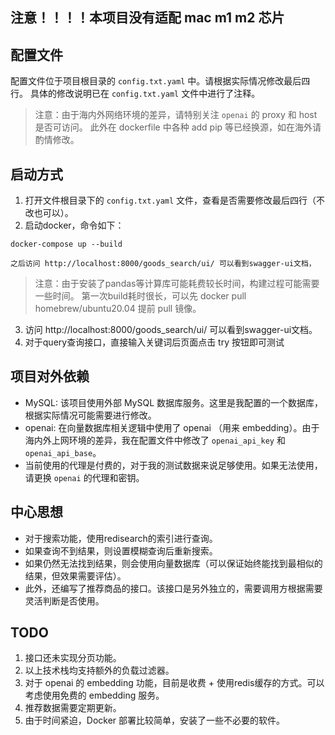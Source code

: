 
## 注意！！！！本项目没有适配 mac m1 m2 芯片

## 配置文件
配置文件位于项目根目录的 `config.txt.yaml` 中。请根据实际情况修改最后四行。
具体的修改说明已在 `config.txt.yaml` 文件中进行了注释。
> 注意：由于海内外网络环境的差异，请特别关注 `openai` 的 proxy 和 host 是否可访问。
> 此外在 dockerfile 中各种 add pip 等已经换源，如在海外请酌情修改。

## 启动方式
1. 打开文件根目录下的 `config.txt.yaml` 文件，查看是否需要修改最后四行（不改也可以）。
2. 启动docker，命令如下：
```
docker-compose up --build

之后访问 http://localhost:8000/goods_search/ui/ 可以看到swagger-ui文档，
```
> 注意：由于安装了pandas等计算库可能耗费较长时间，构建过程可能需要一些时间。
> 第一次build耗时很长，可以先 docker pull homebrew/ubuntu20.04 提前 pull 镜像。

3. 访问 http://localhost:8000/goods_search/ui/ 可以看到swagger-ui文档。
4. 对于query查询接口，直接输入关键词后页面点击 try 按钮即可测试

## 项目对外依赖
- MySQL: 该项目使用外部 MySQL 数据库服务。这里是我配置的一个数据库，根据实际情况可能需要进行修改。
- openai: 在向量数据库相关逻辑中使用了 openai （用来 embedding）。由于海内外上网环境的差异，我在配置文件中修改了 `openai_api_key` 和 `openai_api_base`。
- 当前使用的代理是付费的，对于我的测试数据来说足够使用。如果无法使用，请更换 `openai` 的代理和密钥。

## 中心思想
- 对于搜索功能，使用redisearch的索引进行查询。
- 如果查询不到结果，则设置模糊查询后重新搜索。
- 如果仍然无法找到结果，则会使用向量数据库（可以保证始终能找到最相似的结果，但效果需要评估）。
- 此外，还编写了推荐商品的接口。该接口是另外独立的，需要调用方根据需要灵活判断是否使用。

## TODO
1. 接口还未实现分页功能。
2. 以上技术栈均支持额外的负载过滤器。
3. 对于 openai 的 embedding 功能，目前是收费 + 使用redis缓存的方式。可以考虑使用免费的 embedding 服务。
4. 推荐数据需要定期更新。
5. 由于时间紧迫，Docker 部署比较简单，安装了一些不必要的软件。
